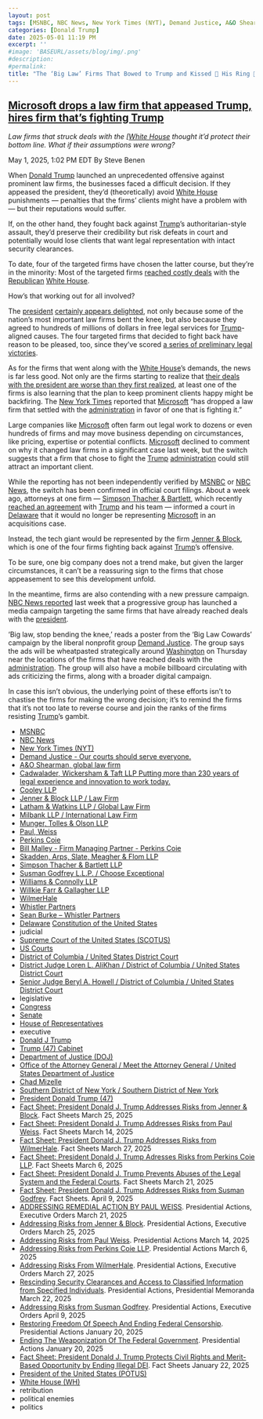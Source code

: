 ```yaml
---
layout: post
tags: [MSNBC, NBC News, New York Times (NYT), Demand Justice, A&O Shearman global law firm, Cadwalader Wickersham & Taft LLP Putting more than 230 years of legal experience and innovation to work today., Cooley LLP, Jenner & Block LLP / Law Firm, Latham & Watkins LLP / Global Law Firm, Milbank LLP / International Law Firm, Munger Tolles & Olson LLP, Paul Weiss, Perkins Coie, Bill Malley - Firm Managing Partner - Perkins Coie, Skadden Arps Slate Meagher & Flom LLP, Simpson Thacher & Bartlett LLP, Susman Godfrey L.L.P. / Choose Exceptional, Williams & Connolly LLP, Willkie Farr & Gallagher LLP, WilmerHale, Whistler Partners, Sean Burke – Whistler Partners, Delaware, Constitution of the United States, judicial, Supreme Court of the United States (SCOTUS), US Courts, District of Columbia / United States District Court, District Judge Loren L. AliKhan / District of Columbia / United States District Court, Senior Judge Beryl A. Howell / District of Columbia / United States District Court, legislative, Congress, Senate, House of Representatives, executive, Donald J Trump, Trump (47) Cabinet, Department of Justice (DOJ), Office of the Attorney General / Meet the Attorney General / United States Department of Justice, Chad Mizelle, Southern District of New York / Southern District of New York, President Donald Trump (47), Fact Sheet President Donald J. Trump Addresses Risks from Jenner & Block. Fact Sheets March 25 2025, Fact Sheet President Donald J. Trump Addresses Risks from Paul Weiss. Fact Sheets March 14 2025, Fact Sheet President Donald J. Trump Addresses Risks from WilmerHale. Fact Sheets March 27 2025, Fact Sheet President Donald J. Trump Adresses Risks from Perkins Coie LLP. Fact Sheets March 6 2025, Fact Sheet President Donald J. Trump Prevents Abuses of the Legal System and the Federal Courts. Fact Sheets March 21 2025, Fact Sheet President Donald J. Trump Addresses Risks from Susman Godfrey. Fact Sheets. April 9 2025, ADDRESSING REMEDIAL ACTION BY PAUL WEISS. Presidential Actions Executive Orders March 21 2025, Addressing Risks from Jenner & Block. Presidential Actions Executive Orders March 25 2025, Addressing Risks from Paul Weiss. Presidential Actions March 14 2025, Addressing Risks from Perkins Coie LLP. Presidential Actions March 6 2025, Addressing Risks From WilmerHale. Presidential Actions Executive Orders March 27 2025, Rescinding Security Clearances and Access to Classified Information from Specified Individuals. Presidential Actions Presidential Memoranda March 22 2025, Addressing Risks from Susman Godfrey. Presidential Actions Executive Orders April 9 2025, Restoring Freedom Of Speech And Ending Federal Censorship. Presidential Actions January 20 2025, Ending The Weaponization Of The Federal Government. Presidential Actions January 20 2025, Fact Sheet President Donald J. Trump Protects Civil Rights and Merit-Based Opportunity by Ending Illegal DEI. Fact Sheets January 22 2025, President of the United States (POTUS), White House (WH), retribution, political enemies, politics]
categories: [Donald Trump]
date: 2025-05-01 11:19 PM
excerpt: ''
#image: 'BASEURL/assets/blog/img/.png'
#description:
#permalink:
title: "The ‘Big Law’ Firms That Bowed to Trump and Kissed 💋 His Ring 💍 Lost Clients"
---
```


## [Microsoft drops a law firm that appeased Trump, hires firm that’s fighting Trump](https://www.msnbc.com/rachel-maddow-show/maddowblog/microsoft-drops-law-firm-appeased-trump-hires-firm-s-fighting-trump-rcna204152)

*Law firms that struck deals with the [[White House](https://www.whitehouse.gov/) thought it’d protect their bottom line. What if their assumptions were wrong?*

May 1, 2025, 1:02 PM EDT
By Steve Benen

When [Donald Trump](https://www.donaldjtrump.com/) launched an unprecedented offensive against prominent law firms, the businesses faced a difficult decision. If they appeased the president, they’d (theoretically) avoid [White House](https://www.whitehouse.gov/) punishments — penalties that the firms’ clients might have a problem with — but their reputations would suffer.

If, on the other hand, they fought back against [Trump](https://www.donaldjtrump.com/)’s authoritarian-style assault, they’d preserve their credibility but risk defeats in court and potentially would lose clients that want legal representation with intact security clearances.

To date, four of the targeted firms have chosen the latter course, but they’re in the minority: Most of the targeted firms [reached costly deals](https://www.msnbc.com/rachel-maddow-show/maddowblog/targeted-trump-law-firms-choose-pre-emptive-appeasement-rcna201101) with the [Republican](https://www.gop.com/) [White House](https://www.whitehouse.gov/).

How’s that working out for all involved?

The [president](https://www.whitehouse.gov/) [certainly appears delighted](https://abcnews.go.com/US/full-transcript-trumps-exclusive-100-days-broadcast-interview/story?id=121291672), not only because some of the nation’s most important law firms bent the knee, but also because they agreed to hundreds of millions of dollars in free legal services for [Trump](https://www.donaldjtrump.com/)-aligned causes. The four targeted firms that decided to fight back have reason to be pleased, too, since they’ve scored [a series of preliminary legal victories](https://www.msnbc.com/rachel-maddow-show/maddowblog/4-law-firms-targeted-trump-extend-winning-streak-white-house-rcna201492).

As for the firms that went along with the [White House](https://www.whitehouse.gov/)’s demands, the news is far less good. Not only are the firms starting to realize that [their deals with the president are worse than they first realized](https://www.msnbc.com/rachel-maddow-show/maddowblog/prominent-law-firms-lando-calrissian-common-rcna201726), at least one of the firms is also learning that the plan to keep prominent clients happy might be backfiring. The [New York Times](https://www.nytimes.com/) reported that [Microsoft](https://www.microsoft.com/) “has dropped a law firm that settled with the [administration](https://www.whitehouse.gov/administration/) in favor of one that is fighting it.”

Large companies like [Microsoft](https://www.microsoft.com/) often farm out legal work to dozens or even hundreds of firms and may move business depending on circumstances, like pricing, expertise or potential conflicts. [Microsoft](https://www.microsoft.com/) declined to comment on why it changed law firms in a significant case last week, but the switch suggests that a firm that chose to fight the [Trump](https://www.donaldjtrump.com/) [administration](https://www.whitehouse.gov/administration/) could still attract an important client.

While the reporting has not been independently verified by [MSNBC](https://www.msnbc.com/) or [NBC News](https://www.nbcnews.com/), the switch has been confirmed in official court filings. About a week ago, attorneys at one firm — [Simpson Thacher & Bartlett](https://www.stblaw.com/), which recently [reached an agreement](https://www.nytimes.com/2025/04/11/business/trump-law-firms-kirkland-ellis-latham-watkins.html) with [Trump](https://www.donaldjtrump.com/) and his team — informed a court in [Delaware](https://www.de.gov/) that it would no longer be representing [Microsoft](https://www.microsoft.com/) in an acquisitions case.

Instead, the tech giant would be represented by the firm [Jenner & Block](https://www.jenner.com/), which is one of the four firms fighting back against [Trump](https://www.donaldjtrump.com/)’s offensive.

To be sure, one big company does not a trend make, but given the larger circumstances, it can’t be a reassuring sign to the firms that chose appeasement to see this development unfold.

In the meantime, firms are also contending with a new pressure campaign. [NBC News reported](https://www.nbcnews.com/politics/trump-administration/furor-trumps-targeting-law-firms-heats-court-fight-ad-campaign-rcna202570) last week that a progressive group has launched a media campaign targeting the same firms that have already reached deals with the [president](https://www.whitehouse.gov/).

‘Big law, stop bending the knee,’ reads a poster from the ‘Big Law Cowards’ campaign by the liberal nonprofit group [Demand Justice](https://demandjustice.org/). The group says the ads will be wheatpasted strategically around [Washington](https://dc.co./) on Thursday near the locations of the firms that have reached deals with the [administration](https://www.whitehouse.gov/administration/). The group will also have a mobile billboard circulating with ads criticizing the firms, along with a broader digital campaign.

In case this isn’t obvious, the underlying point of these efforts isn’t to chastise the firms for making the wrong decision; it’s to remind the firms that it’s not too late to reverse course and join the ranks of the firms resisting [Trump](https://www.donaldjtrump.com/)’s gambit.

- [MSNBC](https://www.msnbc.com/)
- [NBC News](https://www.nbcnews.com/)
- [New York Times (NYT)](https://www.nytimes.com/)
- [Demand Justice - Our courts should serve everyone.](https://demandjustice.org/)
- [A&O Shearman, global law firm](https://www.aoshearman.com/)
- [Cadwalader, Wickersham & Taft LLP Putting more than 230 years of legal experience and innovation to work today.](https://www.cadwalader.com/)
- [Cooley LLP](https://www.cooley.com/)
- [Jenner & Block LLP / Law Firm](https://www.jenner.com/)
- [Latham & Watkins LLP / Global Law Firm](https://www.lw.com/en)
- [Milbank LLP / International Law Firm](https://www.milbank.com/en/)
- [Munger, Tolles & Olson LLP](https://www.mto.com/)
- [Paul, Weiss](https://www.paulweiss.com/)
- [Perkins Coie](https://perkinscoie.com/)
- [Bill Malley - Firm Managing Partner - Perkins Coie](https://perkinscoie.com/professionals/william-g-malley)
- [Skadden, Arps, Slate, Meagher & Flom LLP](https://www.skadden.com/)
- [Simpson Thacher & Bartlett LLP](https://www.stblaw.com/)
- [Susman Godfrey L.L.P. / Choose Exceptional](https://www.susmangodfrey.com/)
- [Williams & Connolly LLP](https://www.wc.com/)
- [Willkie Farr & Gallagher LLP](https://www.willkie.com/)
- [WilmerHale](https://www.wilmerhale.com/)
- [Whistler Partners](https://www.whistlerpartners.com/)
- [Sean Burke – Whistler Partners](https://www.whistlerpartners.com/team/sean-burke)
- [Delaware](https://www.de.gov/)
 [Constitution of the United States](https://constitution.congress.gov/)
- judicial
- [Supreme Court of the United States (SCOTUS)](https://www.supremecourt.gov/)
- [US Courts](https://www.uscourts.gov/)
- [District of Columbia / United States District Court](https://www.dcd.uscourts.gov/)
- [District Judge Loren L. AliKhan / District of Columbia / United States District Court](https://www.dcd.uscourts.gov/content/district-judge-loren-l-alikhan)
- [Senior Judge Beryl A. Howell / District of Columbia / United States District Court](https://www.dcd.uscourts.gov/content/senior-judge-beryl-howell)
- legislative 
- [Congress](https://www.congress.gov/)
- [Senate](https://www.senate.gov/)
- [House of Representatives](https://www.house.gov/)
- executive
- [Donald J Trump](https://www.donaldjtrump.com/)
- [Trump (47) Cabinet](https://www.whitehouse.gov/administration/the-cabinet/)
- [Department of Justice (DOJ)](https://www.justice.gov/)
- [Office of the Attorney General / Meet the Attorney General / United States Department of Justice](https://www.justice.gov/ag/staff-profile/meet-attorney-general)
- [Chad Mizelle](https://www.linkedin.com/in/chad-mizelle-36366917/)
- [Southern District of New York / Southern District of New York](https://www.justice.gov/usao-sdny)
- [President Donald Trump (47)](https://www.whitehouse.gov/administration/donald-j-trump/)
- [Fact Sheet: President Donald J. Trump Addresses Risks from Jenner & Block](https://www.whitehouse.gov/fact-sheets/2025/03/fact-sheet-president-donald-j-trump-addresses-risks-from-jenner-block/). Fact Sheets March 25, 2025
- [Fact Sheet: President Donald J. Trump Addresses Risks from Paul Weiss](https://www.whitehouse.gov/fact-sheets/2025/03/fact-sheet-president-donald-j-trump-addresses-risks-from-paul-weiss/). Fact Sheets March 14, 2025
- [Fact Sheet: President Donald J. Trump Addresses Risks from WilmerHale](https://www.whitehouse.gov/fact-sheets/2025/03/fact-sheet-president-donald-j-trump-addresses-risks-from-wilmerhale/). Fact Sheets March 27, 2025
- [Fact Sheet: President Donald J. Trump Adresses Risks from Perkins Coie LLP](https://www.whitehouse.gov/fact-sheets/2025/03/fact-sheet-president-donald-j-trump-adresses-risks-from-perkins-coie-llp/). Fact Sheets March 6, 2025
- [Fact Sheet: President Donald J. Trump Prevents Abuses of the Legal System and the Federal Courts](https://www.whitehouse.gov/fact-sheets/2025/03/fact-sheet-president-donald-j-trump-prevents-abuses-of-the-legal-system-and-the-federal-courts/). Fact Sheets March 21, 2025
- [Fact Sheet: President Donald J. Trump Addresses Risks from Susman Godfrey](https://www.whitehouse.gov/fact-sheets/2025/04/fact-sheet-president-donald-j-trump-addresses-risks-from-susman-godfrey/). Fact Sheets. April 9, 2025
- [ADDRESSING REMEDIAL ACTION BY PAUL WEISS](https://www.whitehouse.gov/presidential-actions/2025/03/addressing-remedial-action-by-paul-weiss/). Presidential Actions, Executive Orders March 21, 2025
- [Addressing Risks from Jenner & Block](https://www.whitehouse.gov/presidential-actions/2025/03/addressing-risks-from-jenner-block/). Presidential Actions, Executive Orders March 25, 2025
- [Addressing Risks from Paul Weiss](https://www.whitehouse.gov/presidential-actions/2025/03/addressing-risks-from-paul-weiss/). Presidential Actions March 14, 2025
- [Addressing Risks from Perkins Coie LLP](https://www.whitehouse.gov/presidential-actions/2025/03/addressing-risks-from-perkins-coie-llp/). Presidential Actions March 6, 2025
- [Addressing Risks From WilmerHale](https://www.whitehouse.gov/presidential-actions/2025/03/addressing-risks-from-wilmerhale/). Presidential Actions, Executive Orders March 27, 2025
- [Rescinding Security Clearances and Access to Classified Information from Specified Individuals](https://www.whitehouse.gov/presidential-actions/2025/03/rescinding-security-clearances-and-access-to-classified-information-from-specified-individuals/). Presidential Actions, Presidential Memoranda March 22, 2025
- [Addressing Risks from Susman Godfrey](https://www.whitehouse.gov/presidential-actions/2025/04/addressing-risks-from-susman-godfrey/). Presidential Actions, Executive Orders April 9, 2025
- [Restoring Freedom Of Speech And Ending Federal Censorship](https://www.whitehouse.gov/presidential-actions/2025/01/restoring-freedom-of-speech-and-ending-federal-censorship/). Presidential Actions January 20, 2025
- [Ending The Weaponization Of The Federal Government](https://www.whitehouse.gov/presidential-actions/2025/01/ending-the-weaponization-of-the-federal-government/). Presidential Actions January 20, 2025
- [Fact Sheet: President Donald J. Trump Protects Civil Rights and Merit-Based Opportunity by Ending Illegal DEI](https://www.whitehouse.gov/fact-sheets/2025/01/fact-sheet-president-donald-j-trump-protects-civil-rights-and-merit-based-opportunity-by-ending-illegal-dei/). Fact Sheets January 22, 2025
- [President of the United States (POTUS)](https://www.whitehouse.gov/)
- [White House (WH)](https://www.whitehouse.gov/)
- retribution 
- political enemies 
- politics 
